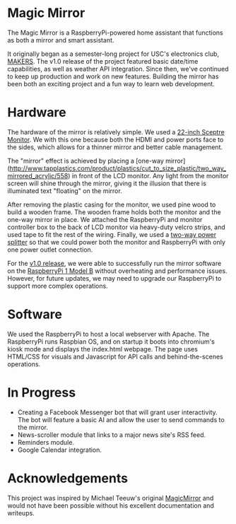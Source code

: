 # Magic Mirror

The Magic Mirror is a RaspberryPi-powered home assistant that functions as both a mirror and smart assistant. 

It originally began as a semester-long project for USC's electronics club, [MAKERS](https://www.facebook.com/uscmakers/). The v1.0 release of the project featured basic date/time capabilities, as well as weather API integration. Since then, we've continued to keep up production and work on new features. Building the mirror has been both an exciting project and a fun way to learn web development. 

# Hardware

The hardware of the mirror is relatively simple. We used a [22-inch Sceptre Monitor](https://www.amazon.com/Sceptre-E225W-1920-Screen-LED-Lit-Monitor/dp/B00S8W8Z5E). We with this one because both the HDMI and power ports face to the sides, which allows for a thinner mirror and better cable management. 

The "mirror" effect is achieved by placing a [one-way mirror] (http://www.tapplastics.com/product/plastics/cut_to_size_plastic/two_way_mirrored_acrylic/558) in front of the LCD monitor. Any light from the monitor screen will shine through the mirror, giving it the illusion that there is illuminated text "floating" on the mirror. 

After removing the plastic casing for the monitor, we used pine wood to build a wooden frame. The wooden frame holds both the monitor and the one-way mirror in place. We attached the RaspberryPi and monitor controller box to the back of LCD monitor via heavy-duty velcro strips, and used tape to fit the rest of the wiring. Finally, we used a [two-way power splitter](https://www.amazon.com/Cables-Unlimited-PWR-PSLIB-2-Xtender-Splitter/dp/B000234UFG/ref=sr_1_1?s=hi&ie=UTF8&qid=1482628532&sr=1-1&keywords=two+way+power+splitter) so that we could power both the monitor and RaspberryPi with only one power outlet connection.

For the [v1.0 release](https://github.com/Jamin-Chen/magic-mirror/tree/v1.0), we were able to successfully run the mirror software on the [RaspberryPi 1 Model B](https://www.raspberrypi.org/products/model-b/) without overheating and performance issues. However, for future updates, we may need to upgrade our RaspberryPi to support more complex operations.

# Software

We used the RaspberryPi to host a local webserver with Apache. The RaspberryPi runs Raspbian OS, and on startup it boots into chromium's kiosk mode and displays the index.html webpage. The page uses HTML/CSS for visuals and Javascript for API calls and behind-the-scenes operations.

# In Progress
* Creating a Facebook Messenger bot that will grant user interactivity. The bot will feature a basic AI and allow the user to send commands to the mirror.
* News-scroller module that links to a major news site's RSS feed.
* Reminders module.
* Google Calendar integration.

# Acknowledgements

This project was inspired by Michael Teeuw's original [MagicMirror](http://michaelteeuw.nl/post/84026273526/and-there-it-is-the-end-result-of-the-magic) and would not have been possible without his excellent documentation and writeups.
